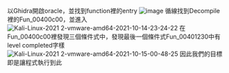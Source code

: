 以Ghidra開啟oracle，並找到function裡的entry
![image](https://user-images.githubusercontent.com/91378841/137347166-52704923-1f26-4eb8-a44e-89174497e04b.png)
循線找到Decompile裡的Fun_00400c00，並進入
![Kali-Linux-2021 2-vmware-amd64-2021-10-14-23-24-22](https://user-images.githubusercontent.com/91378841/137348475-4797c864-15a1-4999-8be6-46b6ad854b94.png)
在Fun_00400c00裡發現三個條件式中，發現最後一個條件式Fun_00401230中有level completed字樣
![Kali-Linux-2021 2-vmware-amd64-2021-10-15-00-48-25](https://user-images.githubusercontent.com/91378841/137361609-94480f0d-3039-419c-b63b-5d375bfd7f75.png)
因此我們的目標即是讓程式執行到此
